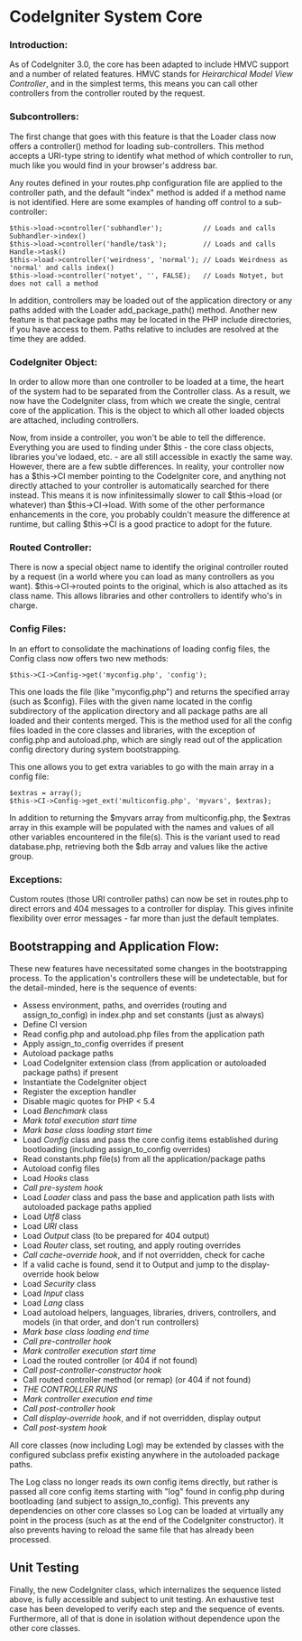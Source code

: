 # CodeIgniter System Core #

### Introduction:

As of CodeIgniter 3.0, the core has been adapted to include HMVC support
and a number of related features. HMVC stands for *Heirarchical Model
View Controller*, and in the simplest terms, this means you can call other
controllers from the controller routed by the request.

### Subcontrollers:

The first change that goes with this feature is that the Loader class now
offers a controller() method for loading sub-controllers. This method
accepts a URI-type string to identify what method of which controller to
run, much like you would find in your browser's address bar.

Any routes defined in your routes.php configuration file are applied to the
controller path, and the default "index" method is added if a method name is
not identified. Here are some examples of handing off control to a sub-controller:

	$this->load->controller('subhandler');			// Loads and calls Subhandler->index()
	$this->load->controller('handle/task');			// Loads and calls Handle->task()
	$this->load->controller('weirdness', 'normal');	// Loads Weirdness as 'normal' and calls index()
	$this->load->controller('notyet', '', FALSE);	// Loads Notyet, but does not call a method

In addition, controllers may be loaded out of the application directory or any
paths added with the Loader add_package_path() method. Another new feature is
that package paths may be located in the PHP include directories, if you have
access to them. Paths relative to includes are resolved at the time they are added.

### CodeIgniter Object:

In order to allow more than one controller to be loaded at a time, the heart of
the system had to be separated from the Controller class. As a result, we now
have the CodeIgniter class, from which we create the single, central core of
the application. This is the object to which all other loaded objects are
attached, including controllers.

Now, from inside a controller, you won't be able to tell the difference.
Everything you are used to finding under $this - the core class objects,
libraries you've lodaed, etc. - are all still accessible in exactly the
same way. However, there are a few subtle differences. In reality, your
controller now has a $this->CI member pointing to the CodeIgniter core,
and anything not directly attached to your controller is automatically
searched for there instead. This means it is now infinitessimally slower
to call $this->load (or whatever) than $this->CI->load. With some of the
other performance enhancements in the core, you probably couldn't measure
the difference at runtime, but calling $this->CI is a good practice to adopt
for the future.

### Routed Controller:

There is now a special object name to identify the original controller routed
by a request (in a world where you can load as many controllers as you want).
$this->CI->routed points to the original, which is also attached as its class
name. This allows libraries and other controllers to identify who's in charge.

### Config Files:

In an effort to consolidate the machinations of loading config files, the
Config class now offers two new methods:

	$this->CI->Config->get('myconfig.php', 'config');

This one loads the file (like "myconfig.php") and returns the specified
array (such as $config). Files with the given name located in the config
subdirectory of the application directory and all package paths are all loaded
and their contents merged. This is the method used for all the config files
loaded in the core classes and libraries, with the exception of config.php and
autoload.php, which are singly read out of the application config directory
during system bootstrapping.

This one allows you to get extra variables to go with the main array in a
config file:

	$extras = array();
	$this->CI->Config->get_ext('multiconfig.php', 'myvars', $extras);

In addition to returning the $myvars array from multiconfig.php, the $extras
array in this example will be populated with the names and values of all other
variables encountered in the file(s). This is the variant used to read
database.php, retrieving both the $db array and values like the active group.

### Exceptions:

Custom routes (those URI controller paths) can now be set in routes.php to
direct errors and 404 messages to a controller for display. This gives infinite
flexibility over error messages - far more than just the default templates.

## Bootstrapping and Application Flow:

These new features have necessitated some changes in the bootstrapping process.
To the application's controllers these will be undetectable, but for the
detail-minded, here is the sequence of events:

* Assess environment, paths, and overrides (routing and assign_to_config)
	in index.php and set constants (just as always)
* Define CI version
* Read config.php and autoload.php files from the application path
* Apply assign_to_config overrides if present
* Autoload package paths
* Load CodeIgniter extension class (from application or autoloaded package
	paths) if present
* Instantiate the CodeIgniter object
* Register the exception handler
* Disable magic quotes for PHP < 5.4
* Load _Benchmark_ class
* *Mark total execution start time*
* *Mark base class loading start time*
* Load _Config_ class and pass the core config items established during
	bootloading (including assign_to_config overrides)
* Read constants.php file(s) from all the application/package paths
* Autoload config files
* Load _Hooks_ class
* *Call pre-system hook*
* Load _Loader_ class and pass the base and application path lists with
	autoloaded package paths applied
* Load _Utf8_ class
* Load _URI_ class
* Load _Output_ class (to be prepared for 404 output)
* Load _Router_ class, set routing, and apply routing overrides
* *Call cache-override hook*, and if not overridden, check for cache
* If a valid cache is found, send it to Output and jump to the
	display-override hook below
* Load _Security_ class
* Load _Input_ class
* Load _Lang_ class
* Load autoload helpers, languages, libraries, drivers, controllers, and models
	(in that order, and don't run controllers)
* *Mark base class loading end time*
* *Call pre-controller hook*
* *Mark controller execution start time*
* Load the routed controller (or 404 if not found)
* *Call post-controller-constructor hook*
* Call routed controller method (or remap) (or 404 if not found)
* _THE CONTROLLER RUNS_
* *Mark controller execution end time*
* *Call post-controller hook*
* *Call display-override hook*, and if not overridden, display output
* *Call post-system hook*

All core classes (now including Log) may be extended by classes with the
configured subclass prefix existing anywhere in the autoloaded package paths.

The Log class no longer reads its own config items directly, but rather is
passed all core config items starting with "log" found in config.php during
bootloading (and subject to assign_to_config). This prevents any dependencies
on other core classes so Log can be loaded at virtually any point in the
process (such as at the end of the CodeIgniter constructor). It also prevents
having to reload the same file that has already been processed.

## Unit Testing

Finally, the new CodeIgniter class, which internalizes the sequence listed
above, is fully accessible and subject to unit testing. An exhaustive test case
has been developed to verify each step and the sequence of events. Furthermore,
all of that is done in isolation without dependence upon the other core classes.

